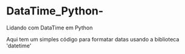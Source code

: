 # DataTime_Python-
Lidando com DataTime em Python

<p> Aqui tem um simples código para formatar datas usando a biblioteca 'datetime' </p>
